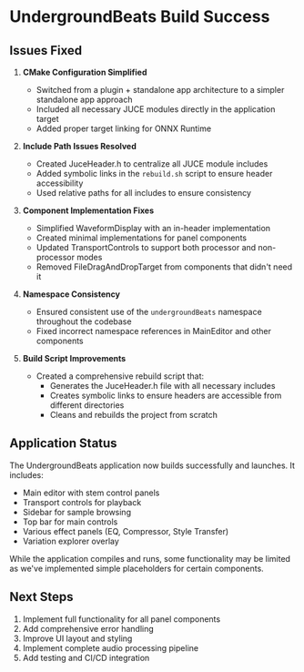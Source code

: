 # UndergroundBeats Build Success

## Issues Fixed

1. **CMake Configuration Simplified**
   - Switched from a plugin + standalone app architecture to a simpler standalone app approach
   - Included all necessary JUCE modules directly in the application target
   - Added proper target linking for ONNX Runtime

2. **Include Path Issues Resolved**
   - Created JuceHeader.h to centralize all JUCE module includes
   - Added symbolic links in the `rebuild.sh` script to ensure header accessibility
   - Used relative paths for all includes to ensure consistency

3. **Component Implementation Fixes**
   - Simplified WaveformDisplay with an in-header implementation
   - Created minimal implementations for panel components
   - Updated TransportControls to support both processor and non-processor modes
   - Removed FileDragAndDropTarget from components that didn't need it

4. **Namespace Consistency**
   - Ensured consistent use of the `undergroundBeats` namespace throughout the codebase
   - Fixed incorrect namespace references in MainEditor and other components

5. **Build Script Improvements**
   - Created a comprehensive rebuild script that:
     - Generates the JuceHeader.h file with all necessary includes
     - Creates symbolic links to ensure headers are accessible from different directories
     - Cleans and rebuilds the project from scratch

## Application Status

The UndergroundBeats application now builds successfully and launches. It includes:

- Main editor with stem control panels
- Transport controls for playback
- Sidebar for sample browsing
- Top bar for main controls
- Various effect panels (EQ, Compressor, Style Transfer)
- Variation explorer overlay

While the application compiles and runs, some functionality may be limited as we've implemented simple placeholders for certain components.

## Next Steps

1. Implement full functionality for all panel components
2. Add comprehensive error handling
3. Improve UI layout and styling
4. Implement complete audio processing pipeline
5. Add testing and CI/CD integration 
